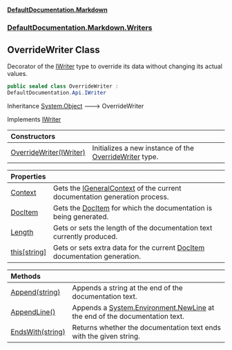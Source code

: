 #### [DefaultDocumentation.Markdown](index.md 'index')
### [DefaultDocumentation.Markdown.Writers](index.md#DefaultDocumentation.Markdown.Writers 'DefaultDocumentation.Markdown.Writers')

## OverrideWriter Class

Decorator of the [IWriter](https://github.com/Doraku/DefaultDocumentation/blob/master/documentation/api/IWriter.md 'DefaultDocumentation.Api.IWriter') type to override its data without changing its actual values.

```csharp
public sealed class OverrideWriter :
DefaultDocumentation.Api.IWriter
```

Inheritance [System.Object](https://docs.microsoft.com/en-us/dotnet/api/System.Object 'System.Object') &#129106; OverrideWriter

Implements [IWriter](https://github.com/Doraku/DefaultDocumentation/blob/master/documentation/api/IWriter.md 'DefaultDocumentation.Api.IWriter')

| Constructors | |
| :--- | :--- |
| [OverrideWriter(IWriter)](OverrideWriter.OverrideWriter(IWriter).md 'DefaultDocumentation.Markdown.Writers.OverrideWriter.OverrideWriter(DefaultDocumentation.Api.IWriter)') | Initializes a new instance of the [OverrideWriter](OverrideWriter.md 'DefaultDocumentation.Markdown.Writers.OverrideWriter') type. |

| Properties | |
| :--- | :--- |
| [Context](OverrideWriter.Context.md 'DefaultDocumentation.Markdown.Writers.OverrideWriter.Context') | Gets the [IGeneralContext](https://github.com/Doraku/DefaultDocumentation/blob/master/documentation/api/IGeneralContext.md 'DefaultDocumentation.IGeneralContext') of the current documentation generation process. |
| [DocItem](OverrideWriter.DocItem.md 'DefaultDocumentation.Markdown.Writers.OverrideWriter.DocItem') | Gets the [DocItem](https://github.com/Doraku/DefaultDocumentation/blob/master/documentation/api/DocItem.md 'DefaultDocumentation.Models.DocItem') for which the documentation is being generated. |
| [Length](OverrideWriter.Length.md 'DefaultDocumentation.Markdown.Writers.OverrideWriter.Length') | Gets or sets the length of the documentation text currently produced. |
| [this[string]](OverrideWriter.this[string].md 'DefaultDocumentation.Markdown.Writers.OverrideWriter.this[string]') | Gets or sets extra data for the current [DocItem](https://github.com/Doraku/DefaultDocumentation/blob/master/documentation/api/DocItem.md 'DefaultDocumentation.Models.DocItem') documentation generation. |

| Methods | |
| :--- | :--- |
| [Append(string)](OverrideWriter.Append(string).md 'DefaultDocumentation.Markdown.Writers.OverrideWriter.Append(string)') | Appends a string at the end of the documentation text. |
| [AppendLine()](OverrideWriter.AppendLine().md 'DefaultDocumentation.Markdown.Writers.OverrideWriter.AppendLine()') | Appends a [System.Environment.NewLine](https://docs.microsoft.com/en-us/dotnet/api/System.Environment.NewLine 'System.Environment.NewLine') at the end of the documentation text. |
| [EndsWith(string)](OverrideWriter.EndsWith(string).md 'DefaultDocumentation.Markdown.Writers.OverrideWriter.EndsWith(string)') | Returns whether the documentation text ends with the given string. |
